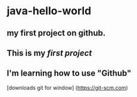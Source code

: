 # java-hello-world
## my first project on github.
This is my *first project*
---
I'm **learning how** to use "Github"
---
[downloads git for window]
(https://git-scm.com) 
